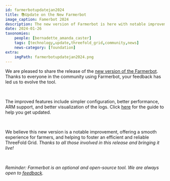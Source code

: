 ```yaml
---
id: farmerbotupdatejan2024
title: 📚Update on the New Farmerbot
image_caption: Famerbot 2024
description: The new version of Farmerbot is here with notable improvements, click here to know more. 
date: 2024-01-26
taxonomies:
    people: [bernadette_amanda_caster]
    tags: [technology,update,threefold_grid,community,news]
    news-category: [foundation]
extra:
    imgPath: farmerbotupdatejan2024.png
---
```


We are pleased to share the release of the [new version of the Farmerbot](https://forum.threefold.io/t/update-on-new-farmerbot/4203). Thanks to everyone in the community using Farmerbot, your feedback has led us to evolve the tool. 

<br/>

The improved features include simpler configuration, better performance, ARM support, and better visualization of the logs. Click [here](https://forum.threefold.io/t/farmerbot-on-a-full-vm-2024/4204) for the guide to help you get updated.

<br/>

We believe this new version is a notable improvement, offering a smooth experience for farmers, and helping to foster an efficient and reliable ThreeFold Grid. *Thanks to all those involved in this release and bringing it live!*

<br/>

*Reminder: Farmerbot is an optional and open-source tool. We are always open to [feedback](https://github.com/threefoldtech/tfgrid-sdk-go/issues).*